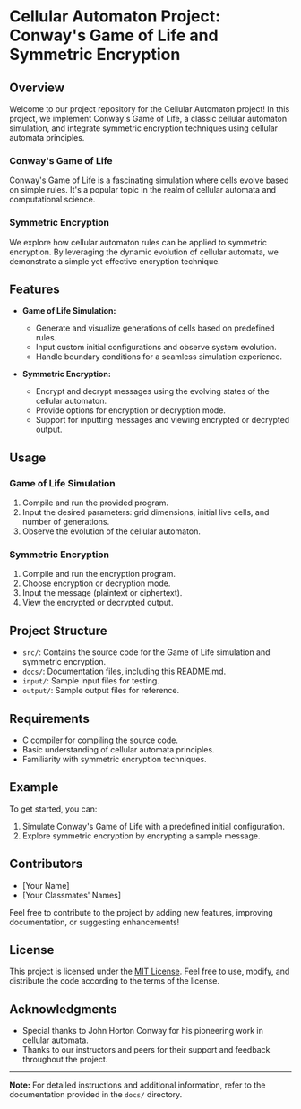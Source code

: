 # Cellular Automaton Project: Conway's Game of Life and Symmetric Encryption

## Overview

Welcome to our project repository for the Cellular Automaton project! In this project, we implement Conway's Game of Life, a classic cellular automaton simulation, and integrate symmetric encryption techniques using cellular automata principles.

### Conway's Game of Life

Conway's Game of Life is a fascinating simulation where cells evolve based on simple rules. It's a popular topic in the realm of cellular automata and computational science.

### Symmetric Encryption

We explore how cellular automaton rules can be applied to symmetric encryption. By leveraging the dynamic evolution of cellular automata, we demonstrate a simple yet effective encryption technique.

## Features

- **Game of Life Simulation:**
  - Generate and visualize generations of cells based on predefined rules.
  - Input custom initial configurations and observe system evolution.
  - Handle boundary conditions for a seamless simulation experience.

- **Symmetric Encryption:**
  - Encrypt and decrypt messages using the evolving states of the cellular automaton.
  - Provide options for encryption or decryption mode.
  - Support for inputting messages and viewing encrypted or decrypted output.

## Usage

### Game of Life Simulation

1. Compile and run the provided program.
2. Input the desired parameters: grid dimensions, initial live cells, and number of generations.
3. Observe the evolution of the cellular automaton.

### Symmetric Encryption

1. Compile and run the encryption program.
2. Choose encryption or decryption mode.
3. Input the message (plaintext or ciphertext).
4. View the encrypted or decrypted output.

## Project Structure

- `src/`: Contains the source code for the Game of Life simulation and symmetric encryption.
- `docs/`: Documentation files, including this README.md.
- `input/`: Sample input files for testing.
- `output/`: Sample output files for reference.

## Requirements

- C compiler for compiling the source code.
- Basic understanding of cellular automata principles.
- Familiarity with symmetric encryption techniques.

## Example

To get started, you can:

1. Simulate Conway's Game of Life with a predefined initial configuration.
2. Explore symmetric encryption by encrypting a sample message.

## Contributors

- [Your Name]
- [Your Classmates' Names]

Feel free to contribute to the project by adding new features, improving documentation, or suggesting enhancements!

## License

This project is licensed under the [MIT License](LICENSE). Feel free to use, modify, and distribute the code according to the terms of the license.

## Acknowledgments

- Special thanks to John Horton Conway for his pioneering work in cellular automata.
- Thanks to our instructors and peers for their support and feedback throughout the project.

---

**Note:** For detailed instructions and additional information, refer to the documentation provided in the `docs/` directory.
